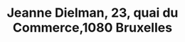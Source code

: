 ---
layout: post
title:  Jeanne Dielman, 23, quai du Commerce,1080 Bruxelles
director:  Chantal Akerman
year: 1975
cover: /assets/images/jeanne-dielman.jpeg
---
